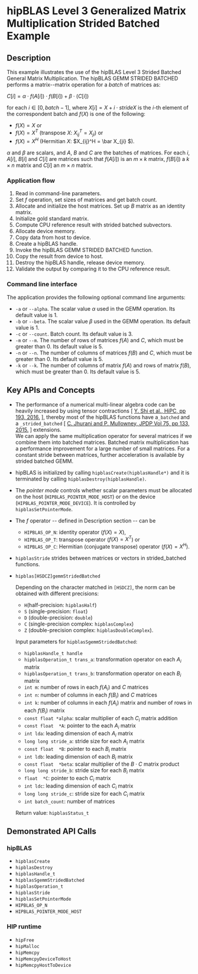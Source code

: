 # hipBLAS Level 3 Generalized Matrix Multiplication Strided Batched Example

## Description
This example illustrates the use of the hipBLAS Level 3 Strided Batched General Matrix Multiplication. The hipBLAS GEMM STRIDED BATCHED performs a matrix--matrix operation for a _batch_ of matrices as:

$C[i] = \alpha \cdot f(A[i]) \cdot f(B[i]) + \beta \cdot (C[i])$

for each $i \in [0, batch - 1]$, where $X[i] = X + i \cdot strideX$ is the $i$-th element of the correspondent batch and $f(X)$ is one of the following:
- $f(X) = X$ or
- $f(X) = X^T$ (transpose $X$: $X_{ij}^T = X_{ji}$) or
- $f(X) = X^H$ (Hermitian $X$: $X_{ij}^H = \bar X_{ji} $).

$\alpha$ and $\beta$ are scalars, and $A$, $B$ and $C$ are the batches of matrices. For each $i$, $A[i]$, $B[i]$ and $C[i]$ are matrices such that
$f(A[i])$ is an $m \times k$ matrix, $f(B[i])$ a $k \times n$ matrix and $C[i]$ an $m \times n$ matrix.


### Application flow
1. Read in command-line parameters.
2. Set $f$ operation, set sizes of matrices and get batch count.
3. Allocate and initialize the host matrices. Set up $B$ matrix as an identity matrix.
4. Initialize gold standard matrix.
5. Compute CPU reference result with strided batched subvectors.
6. Allocate device memory.
7. Copy data from host to device.
8. Create a hipBLAS handle.
9. Invoke the hipBLAS GEMM STRIDED BATCHED function.
10. Copy the result from device to host.
11. Destroy the hipBLAS handle, release device memory.
12. Validate the output by comparing it to the CPU reference result.

### Command line interface
The application provides the following optional command line arguments:
- `-a` or `--alpha`. The scalar value $\alpha$ used in the GEMM operation. Its default value is 1.
- `-b` or `--beta`. The scalar value $\beta$ used in the GEMM operation. Its default value is 1.
- `-c` or `--count`. Batch count. Its default value is 3.
- `-m` or `--m`. The number of rows of matrices $f(A)$ and $C$, which must be greater than 0. Its default value is 5.
- `-n` or `--n`. The number of columns of matrices $f(B)$ and $C$, which must be greater than 0. Its default value is 5.
- `-k` or `--k`. The number of columns of matrix $f(A)$ and rows of matrix $f(B)$, which must be greater than 0. Its default value is 5.

## Key APIs and Concepts
- The performance of a numerical multi-linear algebra code can be heavily increased by using tensor contractions [ [Y. Shi et al., HiPC, pp 193, 2016.](https://doi.org/10.1109/HiPC.2016.031) ], thereby most of the hipBLAS functions have a`_batched` and a `_strided_batched` [ [C. Jhurani and P. Mullowney, JPDP Vol 75, pp 133, 2015.](https://doi.org/10.1016/j.jpdc.2014.09.003) ] extensions.<br/>
We can apply the same multiplication operator for several matrices if we combine them into batched matrices. Batched matrix multiplication has a performance improvement for a large number of small matrices. For a constant stride between matrices, further acceleration is available by strided batched GEMM.
- hipBLAS is initialized by calling `hipblasCreate(hipblasHandle*)` and it is terminated by calling `hipblasDestroy(hipblasHandle)`.
- The _pointer mode_ controls whether scalar parameters must be allocated on the host (`HIPBLAS_POINTER_MODE_HOST`) or on the device (`HIPBLAS_POINTER_MODE_DEVICE`). It is controlled by `hipblasSetPointerMode`.
- The $f$ operator -- defined in Description section -- can be
    - `HIPBLAS_OP_N`: identity operator ($f(X) = X$),
    - `HIPBLAS_OP_T`: transpose operator ($f(X) = X^T$) or
    - `HIPBLAS_OP_C`: Hermitian (conjugate transpose) operator ($f(X) = X^H$).
- `hipblasStride` strides between matrices or vectors in strided_batched functions.
- `hipblas[HSDCZ]gemmStridedBatched`

    Depending on the character matched in `[HSDCZ]`, the norm can be obtained with different precisions:
    - `H`(half-precision: `hipblasHalf`)
    - `S` (single-precision: `float`)
    - `D` (double-precision: `double`)
    - `C` (single-precision complex: `hipblasComplex`)
    - `Z` (double-precision complex: `hipblasDoubleComplex`).

    Input parameters for `hipblasSgemmStridedBatched`:
    - `hipblasHandle_t handle`
    - `hipblasOperation_t trans_a`: transformation operator on each $A_i$ matrix
    - `hipblasOperation_t trans_b`: transformation operator on each $B_i$ matrix
    - `int m`: number of rows in each $f(A_i)$ and $C$ matrices
    - `int n`: number of columns in each $f(B_i)$ and $C$ matrices
    - `int k`: number of columns in each $f(A_i)$ matrix and number of rows in each $f(B_i)$ matrix
    - `const float *alpha`: scalar multiplier of each $C_i$ matrix addition
    - `const float  *A`: pointer to the each $A_i$ matrix
    - `int lda`: leading dimension of each $A_i$ matrix
    - `long long stride_a`: stride size for each $A_i$ matrix
    - `const float  *B`: pointer to each $B_i$ matrix
    - `int ldb`: leading dimension of each $B_i$ matrix
    - `const float  *beta`: scalar multiplier of the $B \cdot C$ matrix product
    - `long long stride_b`: stride size for each $B_i$ matrix
    - `float  *C`: pointer to each $C_i$ matrix
    - `int ldc`: leading dimension of each $C_i$ matrix    
    - `long long stride_c`: stride size for each $C_i$ matrix
    - `int batch_count`: number of matrices

    Return value: `hipblasStatus_t `

## Demonstrated API Calls

### hipBLAS
- `hipblasCreate`
- `hipblasDestroy`
- `hipblasHandle_t`
- `hipblasSgemmStridedBatched`
- `hipblasOperation_t`
- `hipblasStride`
- `hipblasSetPointerMode`
- `HIPBLAS_OP_N`
- `HIPBLAS_POINTER_MODE_HOST`

### HIP runtime
- `hipFree`
- `hipMalloc`
- `hipMemcpy`
- `hipMemcpyDeviceToHost`
- `hipMemcpyHostToDevice`
